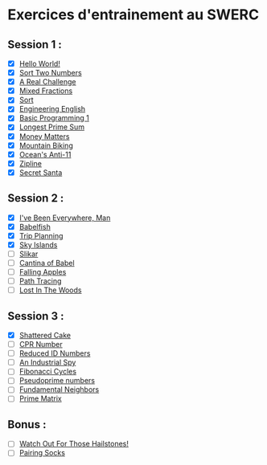 # Exercices d'entrainement au SWERC
## Session 1 :
- [x] [Hello World!](https://open.kattis.com/problems/hello)
- [x] [Sort Two Numbers](https://open.kattis.com/problems/sorttwonumbers)
- [x] [A Real Challenge](https://open.kattis.com/problems/areal)
- [x] [Mixed Fractions](https://open.kattis.com/problems/mixedfractions)
- [x] [Sort](https://open.kattis.com/problems/sort)
- [x] [Engineering English](https://open.kattis.com/problems/engineeringenglish?editsubmit=9573427)
- [x] [Basic Programming 1](https://open.kattis.com/problems/basicprogramming1)
- [x] [Longest Prime Sum](https://open.kattis.com/problems/longestprimesum)
- [x] [Money Matters](https://open.kattis.com/problems/moneymatters)
- [x] [Mountain Biking](https://open.kattis.com/problems/mountainbiking)
- [x] [Ocean's Anti-11](https://open.kattis.com/problems/anti11)
- [x] [Zipline](https://open.kattis.com/problems/zipline)
- [x] [Secret Santa](https://open.kattis.com/problems/secretsanta)

## Session 2 :
- [x] [I've Been Everywhere, Man](https://open.kattis.com/problems/everywhere)
- [x] [Babelfish](https://open.kattis.com/problems/babelfish)
- [x] [Trip Planning](https://open.kattis.com/problems/tripplanning)
- [x] [Sky Islands](https://open.kattis.com/problems/skyislands)
- [ ] [Slikar](https://open.kattis.com/problems/slikar)
- [ ] [Cantina of Babel](https://open.kattis.com/problems/cantinaofbabel)
- [ ] [Falling Apples](https://open.kattis.com/problems/apples)
- [ ] [Path Tracing](https://open.kattis.com/problems/pathtracing)
- [ ] [Lost In The Woods](https://open.kattis.com/problems/lostinthewoods)

## Session 3 :
- [x] [Shattered Cake](https://open.kattis.com/problems/shatteredcake)
- [ ] [CPR Number](https://open.kattis.com/problems/cprnummer)
- [ ] [Reduced ID Numbers](https://open.kattis.com/problems/reducedidnumbers)
- [ ] [An Industrial Spy](https://open.kattis.com/problems/industrialspy)
- [ ] [Fibonacci Cycles](https://open.kattis.com/problems/fibonaccicycles)
- [ ] [Pseudoprime numbers](https://open.kattis.com/problems/pseudoprime)
- [ ] [Fundamental Neighbors](https://open.kattis.com/problems/fundamentalneighbors)
- [ ] [Prime Matrix](https://open.kattis.com/problems/primematrix)

## Bonus :
- [ ] [Watch Out For Those Hailstones!](https://open.kattis.com/problems/hailstone)
- [ ] [Pairing Socks](https://open.kattis.com/problems/pairingsocks)
